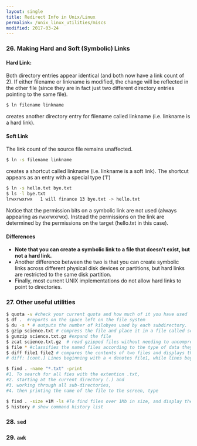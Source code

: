 ```yaml
---
layout: single
title: Redirect Info in Unix/Linux
permalink: /unix_linux_utilities/miscs
modified: 2017-03-24
---
```



### 26. Making Hard and Soft (Symbolic) Links

#### Hard Link: 

Both directory entries appear identical (and both now have a link count of 2). If either filename or linkname is modified, the change will be reflected in the other file (since they are in fact just two different directory entries pointing to the same file).

```bash
$ ln filename linkname
```
creates another directory entry for filename called linkname (i.e. linkname is a hard link). 

#### Soft Link

The link count of the source file remains unaffected. 

```bash
$ ln -s filename linkname
```
creates a shortcut called linkname (i.e. linkname is a soft link). The shortcut appears as an entry with a special type ('l')

```bash
$ ln -s hello.txt bye.txt 
$ ls -l bye.txt 
lrwxrwxrwx   1 will finance 13 bye.txt -> hello.txt 
```

Notice that the permission bits on a symbolic link are not used (always appearing as rwxrwxrwx). Instead the permissions on the link are determined by the permissions on the target (hello.txt in this case).

#### Differences

- **Note that you can create a symbolic link to a file that doesn't exist, but not a hard link.**
- Another difference between the two is that you can create symbolic links across different physical disk devices or partitions, but hard links are restricted to the same disk partition. 
- Finally, most current UNIX implementations do not allow hard links to point to directories.

### 27. Other useful utilities

```bash
$ quota -v #check your current quota and how much of it you have used
$ df .  #reports on the space left on the file system
$ du -s * # outputs the number of kilobyes used by each subdirectory.
$ gzip science.txt # compress the file and place it in a file called science.txt.gz
$ gunzip science.txt.gz #expand the file
$ zcat science.txt.gz  # read gzipped files without needing to uncompress them first.
$ file * #classifies the named files according to the type of data they contain,
$ diff file1 file2 # compares the contents of two files and displays the differences
# diff: [cont.] Lines beginning with a < denotes file1, while lines beginning with a > denotes file2

$ find . -name "*.txt" -print 
#1. To search for all fies with the extention .txt, 
#2. starting at the current directory (.) and 
#3. working through all sub-directories, 
#4. then printing the name of the file to the screen, type

$ find . -size +1M -ls #To find files over 1Mb in size, and display the result as a long listing
$ history # show command history list
```

### 28. `sed`

### 29. `awk`

